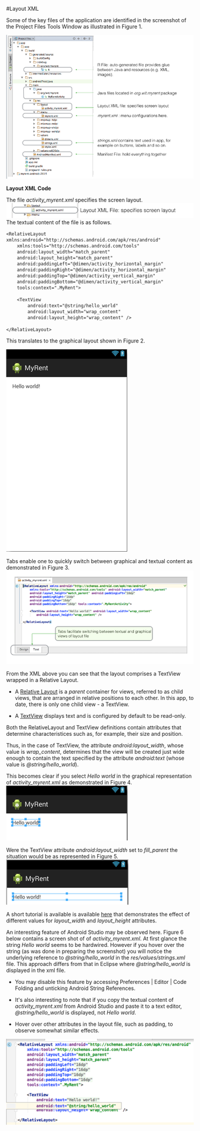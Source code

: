 #Layout XML

Some of the key files of the application are identified in the screenshot of the Project Files Tools Window as illustrated in Figure 1.

![Figure 1: Key Application Files](img/14.png)

**Layout XML Code**

The file *activity_myrent.xml* specifies the screen layout.
![](img/19.png)
The textual content of the file is as follows. 


```
<RelativeLayout xmlns:android="http://schemas.android.com/apk/res/android"
    xmlns:tools="http://schemas.android.com/tools"
    android:layout_width="match_parent"
    android:layout_height="match_parent"
    android:paddingLeft="@dimen/activity_horizontal_margin"
    android:paddingRight="@dimen/activity_horizontal_margin"
    android:paddingTop="@dimen/activity_vertical_margin"
    android:paddingBottom="@dimen/activity_vertical_margin"
    tools:context=".MyRent">

    <TextView
        android:text="@string/hello_world"
        android:layout_width="wrap_content"
        android:layout_height="wrap_content" />

</RelativeLayout>
```
This translates to the graphical layout shown in Figure 2.

![Figure 2: Graphical representation of activity_myrent.xml](img/15.png)

Tabs enable one to quickly switch between graphical and textual content as demonstrated in Figure 3.
![Figure 3: Tabs facilitate switching between graphical and textual views of layout](img/16.png)

From the XML above you can see that the layout comprises a TextView wrapped in a Relative Layout.

- A [Relative Layout](http://developer.android.com/guide/topics/ui/layout/relative.html) is a *parent* container for views, referred to as child views, that are arranged in relative positions to each other. In this app, to date, there is only one child view - a TextView.

- A [TextView](http://developer.android.com/reference/android/widget/TextView.html) displays text and is configured by default to be read-only. 

Both the RelativeLayout and TextView definitions contain attributes that determine characteristices such as, for example, their size and position. 

Thus, in the case of TextView, the attribute *android:layout_width*, whose value is *wrap_content*, determines that the view will be created just wide enough to contain the text specified by the attribute *android:text* (whose value is *@string/hello_world*).

This becomes clear if you select *Hello world* in the graphical representation of *activity_myrent.xml* as demonstrated in Figure 4.
![Figure 4: TextView width attribute value set to "wrap_content"](img/17.png)

Were the TextView attribute *android:layout_width* set to *fill_parent* the situation would be as represented in Figure 5.
![Figure 5: TextView width attribute value set to "fill_parent"](img/18.png)

A short tutorial is available is available [here](http://www.mkyong.com/android/android-wrap_content-and-fill_parent-example/) that demonstrates the effect of different values for *layout_width* and *layout_height* attributes.

An interesting feature of Android Studio may be observed here. Figure 6 below contains a screen shot of of *activity_myrent.xml*. At first glance the string *Hello world* seems to be hardwired. However if you hover over the string (as was done in preparing the screenshot) you will notice the underlying reference to *@string/hello_world* in the *res/values/strings.xml* file. This approach differs from that in Eclipse where *@string/hello_world* is displayed in the xml file. 

- You may disable this feature by accessing Preferences | Editor | Code Folding and unticking Android String References.

- It's also interesting to note that if you copy the textual content of *activity_myrent.xml* from Android Studio and paste it to a text editor, *@string/hello_world* is displayed, not *Hello world*.

- Hover over other attributes in the layout file, such as padding, to observe somewhat similar effects.

![Figure 6: Screenshot of MyRent layout](img/08.png)


